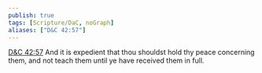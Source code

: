 ```yaml
---
publish: true
tags: [Scripture/DaC, noGraph]
aliases: ["D&C 42:57"]
---
```

[D&C 42:57](https://churchofjesuschrist.org/study/scriptures/dc-testament/dc/42?lang=eng&id=p57#p57) And it is expedient that thou shouldst hold thy peace concerning them, and not teach them until ye have received them in full.
